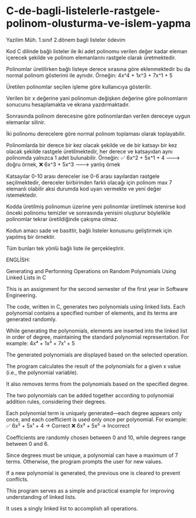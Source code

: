 # C-de-bagli-listelerle-rastgele-polinom-olusturma-ve-islem-yapma
Yazilim Müh. 1.sınıf 2.dönem bagli listeler ödevim

Kod C dilinde bağlı listeler ile iki adet polinomu verilen değer kadar eleman içerecek şekilde ve polinom elemanlarını rastgele olarak üretmektedir.

Polinomlar üretilirken bağlı listeye derece sırasına göre eklenmektedir bu da normal polinom gösterimi ile aynıdır. Örneğin: 4x^4 + 1x^3 + 7x^1 + 5

Üretilen polinomlar seçilen işleme göre kullanıcıya gösterilir.

Verilen bir x değerine yani polinomun değişken değerine göre polinomların sonucunu hesaplamakta ve ekrana yazdırmaktadır.

Sonrasında polinom derecesine göre polinomlardan verilen dereceye uygun elemanlar silinir.

İki polinomu derecelere göre normal polinom toplaması olarak toplayabilir.

Polinomlarda bir derece bir kez olacak şekilde ve de bir katsayı bir kez olacak şekilde rastgele üretilmektedir, her derece ve katsayıdan aynı polinomda yalnızca 1 adet bulunabilir. Örneğin: ✅ 6x^2 + 5x^1 + 4 ---> doğru örnek, ❌ 6x^3 + 5x^3 ---> yanlış örnek

Katsayılar 0-10 arası dereceler ise 0-6 arası sayılardan rastgele seçilmektedir, dereceler birbirinden farklı olacağı için polinom max 7 elemanlı olabilir aksi durumda kod uyarı vermekte ve yeni değer istemektedir.

Kodda üretilmiş polinomun üzerine yeni polinomlar üretilmek istenirse kod önceki polinomu temizler ve sonrasında yenisini oluşturur böylelikle polinomlar tekrar üretildiğinde çakışma olmaz.

Kodun amacı sade ve basittir, bağlı listeler konusunu geliştirmek için yapılmış bir örnektir.

Tüm bunları tek yönlü bağlı liste ile gerçekleştirir.



ENGLİSH: 

Generating and Performing Operations on Random Polynomials Using Linked Lists in C

This is an assignment for the second semester of the first year in Software Engineering.

The code, written in C, generates two polynomials using linked lists. Each polynomial contains a specified number of elements, and its terms are generated randomly.

While generating the polynomials, elements are inserted into the linked list in order of degree, maintaining the standard polynomial representation. For example:
4x⁴ + 1x³ + 7x¹ + 5

The generated polynomials are displayed based on the selected operation.

The program calculates the result of the polynomials for a given x value (i.e., the polynomial variable).

It also removes terms from the polynomials based on the specified degree.

The two polynomials can be added together according to polynomial addition rules, considering their degrees.

Each polynomial term is uniquely generated—each degree appears only once, and each coefficient is used only once per polynomial.
For example:
✅ 6x² + 5x¹ + 4 → Correct
❌ 6x³ + 5x³ → Incorrect

Coefficients are randomly chosen between 0 and 10, while degrees range between 0 and 6.

Since degrees must be unique, a polynomial can have a maximum of 7 terms. Otherwise, the program prompts the user for new values.

If a new polynomial is generated, the previous one is cleared to prevent conflicts.

This program serves as a simple and practical example for improving understanding of linked lists.

It uses a singly linked list to accomplish all operations.
